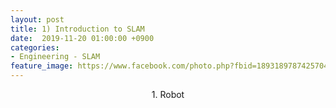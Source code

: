 ```yaml
---
layout: post
title: 1) Introduction to SLAM
date:  2019-11-20 01:00:00 +0900
categories:
- Engineering - SLAM
feature_image: https://www.facebook.com/photo.php?fbid=1893189787425704&set=a.1893187554092594&type=3&theater
---
```


<center>1. Robot</center>

